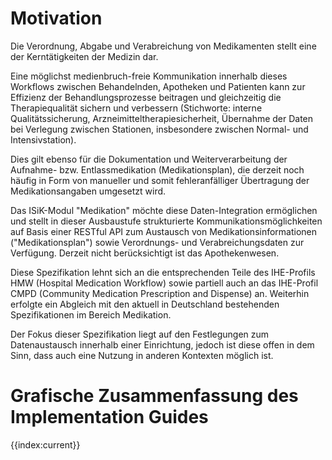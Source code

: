 # Motivation

Die Verordnung, Abgabe und Verabreichung von Medikamenten stellt eine der Kerntätigkeiten der Medizin dar.

Eine möglichst medienbruch-freie Kommunikation innerhalb dieses Workflows zwischen Behandelnden, Apotheken und Patienten kann zur Effizienz der Behandlungsprozesse beitragen und gleichzeitig die Therapiequalität sichern und verbessern (Stichworte: interne Qualitätssicherung, Arzneimitteltherapiesicherheit, Übernahme der Daten bei Verlegung zwischen Stationen, insbesondere zwischen Normal- und Intensivstation).

Dies gilt ebenso für die Dokumentation und Weiterverarbeitung der Aufnahme- bzw. Entlassmedikation (Medikationsplan), die derzeit noch häufig in Form von manueller und somit fehleranfälliger Übertragung der Medikationsangaben umgesetzt wird.

Das ISiK-Modul "Medikation" möchte diese Daten-Integration ermöglichen und stellt in dieser Ausbaustufe strukturierte Kommunikationsmöglichkeiten auf Basis einer RESTful API zum Austausch von Medikationsinformationen ("Medikationsplan") sowie Verordnungs- und Verabreichungsdaten zur Verfügung. Derzeit nicht berücksichtigt ist das Apothekenwesen.

Diese Spezifikation lehnt sich an die entsprechenden Teile des IHE-Profils HMW (Hospital Medication Workflow) sowie partiell auch an das IHE-Profil CMPD (Community Medication Prescription and Dispense) an. Weiterhin erfolgte ein Abgleich mit den aktuell in Deutschland bestehenden Spezifikationen im Bereich Medikation.

Der Fokus dieser Spezifikation liegt auf den Festlegungen zum Datenaustausch innerhalb einer Einrichtung, jedoch ist diese offen in dem Sinn, dass auch eine Nutzung in anderen Kontexten möglich ist.

# Grafische Zusammenfassung des Implementation Guides

{{index:current}}